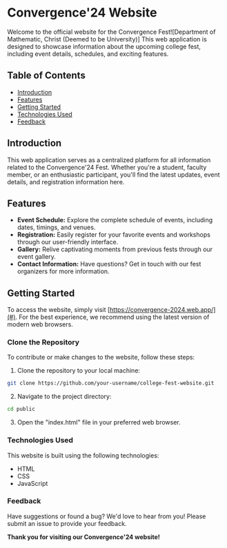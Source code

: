 # Convergence'24 Website

Welcome to the official website for the Convergence Fest![Department of Mathematic, Christ (Deemed to be University)] This web application is designed to showcase information about the upcoming college fest, including event details, schedules, and exciting features.

## Table of Contents

- [Introduction](#introduction)
- [Features](#features)
- [Getting Started](#getting-started)
- [Technologies Used](#technologies-used)
- [Feedback](#feedback)

## Introduction

This web application serves as a centralized platform for all information related to the Convergence'24 Fest. Whether you're a student, faculty member, or an enthusiastic participant, you'll find the latest updates, event details, and registration information here.

## Features

- **Event Schedule:** Explore the complete schedule of events, including dates, timings, and venues.
- **Registration:** Easily register for your favorite events and workshops through our user-friendly interface.
- **Gallery:** Relive captivating moments from previous fests through our event gallery.
- **Contact Information:** Have questions? Get in touch with our fest organizers for more information.

## Getting Started

To access the website, simply visit [https://convergence-2024.web.app/](#). For the best experience, we recommend using the latest version of modern web browsers.

### Clone the Repository

To contribute or make changes to the website, follow these steps:

1. Clone the repository to your local machine:

```bash
git clone https://github.com/your-username/college-fest-website.git
```

2. Navigate to the project directory:

```bash
cd public
```

3. Open the "index.html" file in your preferred web browser.

### Technologies Used

This website is built using the following technologies:

- HTML
- CSS
- JavaScript

### Feedback

Have suggestions or found a bug? We'd love to hear from you! Please submit an issue to provide your feedback.

**Thank you for visiting our Convergence'24 website!**




